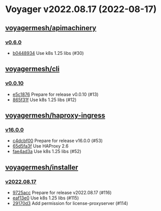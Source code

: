 # Voyager v2022.08.17 (2022-08-17)


## [voyagermesh/apimachinery](https://github.com/voyagermesh/apimachinery)

### [v0.6.0](https://github.com/voyagermesh/apimachinery/releases/tag/v0.6.0)

- [b0448934](https://github.com/voyagermesh/apimachinery/commit/b0448934) Use k8s 1.25 libs (#30)



## [voyagermesh/cli](https://github.com/voyagermesh/cli)

### [v0.0.10](https://github.com/voyagermesh/cli/releases/tag/v0.0.10)

- [e5c1876](https://github.com/voyagermesh/cli/commit/e5c1876) Prepare for release v0.0.10 (#13)
- [865f31f](https://github.com/voyagermesh/cli/commit/865f31f) Use k8s 1.25 libs (#12)



## [voyagermesh/haproxy-ingress](https://github.com/voyagermesh/haproxy-ingress)

### [v16.0.0](https://github.com/voyagermesh/haproxy-ingress/releases/tag/v16.0.0)

- [c4dcbf00](https://github.com/voyagermesh/haproxy-ingress/commit/c4dcbf001) Prepare for release v16.0.0 (#53)
- [65d5fa3f](https://github.com/voyagermesh/haproxy-ingress/commit/65d5fa3fb) Use HAProxy 2.6
- [fae4ad3a](https://github.com/voyagermesh/haproxy-ingress/commit/fae4ad3a5) Use k8s 1.25 libs (#52)



## [voyagermesh/installer](https://github.com/voyagermesh/installer)

### [v2022.08.17](https://github.com/voyagermesh/installer/releases/tag/v2022.08.17)

- [9725acc](https://github.com/voyagermesh/installer/commit/9725acc) Prepare for release v2022.08.17 (#116)
- [eaf13e0](https://github.com/voyagermesh/installer/commit/eaf13e0) Use k8s 1.25 libs (#115)
- [29170d3](https://github.com/voyagermesh/installer/commit/29170d3) Add permission for license-proxyserver (#114)



